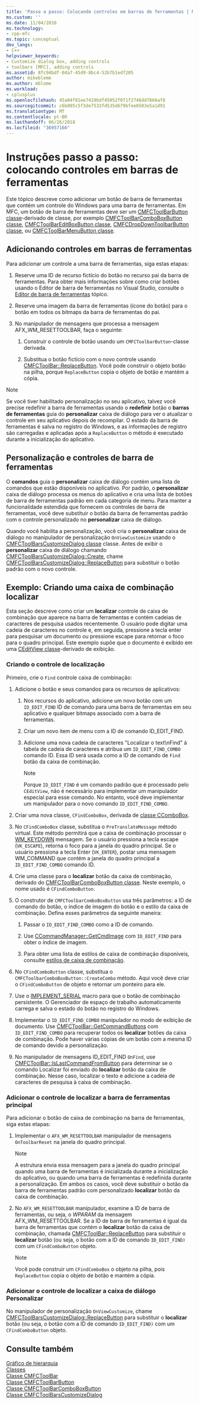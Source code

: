 ```yaml
---
title: 'Passo a passo: Colocando controles em barras de ferramentas | Microsoft Docs'
ms.custom: ''
ms.date: 11/04/2016
ms.technology:
- cpp-mfc
ms.topic: conceptual
dev_langs:
- C++
helpviewer_keywords:
- Customize dialog box, adding controls
- toolbars [MFC], adding controls
ms.assetid: 8fc94bdf-0da7-45d9-8bc4-52b7b1edf205
author: mikeblome
ms.author: mblome
ms.workload:
- cplusplus
ms.openlocfilehash: 45a04f81ee7419bdf45052f0f1f2746dd7866af8
ms.sourcegitcommit: c6b095c5f3de7533fd535d679bfee0503e5a1d91
ms.translationtype: MT
ms.contentlocale: pt-BR
ms.lasthandoff: 06/26/2018
ms.locfileid: "36957166"
---
```

# <a name="walkthrough-putting-controls-on-toolbars"></a>Instruções passo a passo: colocando controles em barras de ferramentas
Este tópico descreve como adicionar um botão de barra de ferramentas que contém um controle do Windows para uma barra de ferramentas. Em MFC, um botão de barra de ferramentas deve ser um [CMFCToolBarButton classe](../mfc/reference/cmfctoolbarbutton-class.md)-derivado de classe, por exemplo [CMFCToolBarComboBoxButton classe](../mfc/reference/cmfctoolbarcomboboxbutton-class.md), [CMFCToolBarEditBoxButton classe](../mfc/reference/cmfctoolbareditboxbutton-class.md), [CMFCDropDownToolbarButton classe](../mfc/reference/cmfcdropdowntoolbarbutton-class.md), ou [CMFCToolBarMenuButton classe](../mfc/reference/cmfctoolbarmenubutton-class.md).  
  
## <a name="adding-controls-to-toolbars"></a>Adicionando controles em barras de ferramentas  
 Para adicionar um controle a uma barra de ferramentas, siga estas etapas:  
  
1.  Reserve uma ID de recurso fictício do botão no recurso pai da barra de ferramentas. Para obter mais informações sobre como criar botões usando o Editor de barra de ferramentas no Visual Studio, consulte o [Editor de barra de ferramentas](../windows/toolbar-editor.md) tópico.  
  
2.  Reserve uma imagem da barra de ferramentas (ícone do botão) para o botão em todos os bitmaps da barra de ferramentas do pai.  
  
3.  No manipulador de mensagens que processa a mensagem AFX_WM_RESETTOOLBAR, faça o seguinte:  
  
    1.  Construir o controle de botão usando um `CMFCToolbarButton`-classe derivada.  
  
    2.  Substitua o botão fictício com o novo controle usando [CMFCToolBar::ReplaceButton](../mfc/reference/cmfctoolbar-class.md#replacebutton). Você pode construir o objeto botão na pilha, porque `ReplaceButton` copia o objeto de botão e mantém a cópia.  
  
> [!NOTE]
>  Se você tiver habilitado personalização no seu aplicativo, talvez você precise redefinir a barra de ferramentas usando o **redefinir** botão o **barras de ferramentas** guia do **personalizar** caixa de diálogo para ver o atualizar o controle em seu aplicativo depois de recompilar. O estado da barra de ferramentas é salva no registro do Windows, e as informações de registro são carregadas e aplicadas após a `ReplaceButton` o método é executado durante a inicialização do aplicativo.  
  
## <a name="toolbar-controls-and-customization"></a>Personalização e controles de barra de ferramentas  
 O **comandos** guia o **personalizar** caixa de diálogo contém uma lista de comandos que estão disponíveis no aplicativo. Por padrão, o **personalizar** caixa de diálogo processa os menus do aplicativo e cria uma lista de botões de barra de ferramentas padrão em cada categoria de menu. Para manter a funcionalidade estendida que fornecem os controles de barra de ferramentas, você deve substituir o botão da barra de ferramentas padrão com o controle personalizado no **personalizar** caixa de diálogo.  
  
 Quando você habilita a personalização, você cria o **personalizar** caixa de diálogo no manipulador de personalização `OnViewCustomize` usando o [CMFCToolBarsCustomizeDialog classe](../mfc/reference/cmfctoolbarscustomizedialog-class.md) classe. Antes de exibir o **personalizar** caixa de diálogo chamando [CMFCToolBarsCustomizeDialog::Create](../mfc/reference/cmfctoolbarscustomizedialog-class.md#create), chame [CMFCToolBarsCustomizeDialog::ReplaceButton](../mfc/reference/cmfctoolbarscustomizedialog-class.md#replacebutton) para substituir o botão padrão com o novo controle.  
  
## <a name="example-creating-a-find-combo-box"></a>Exemplo: Criando uma caixa de combinação localizar  
 Esta seção descreve como criar um **localizar** controle de caixa de combinação que aparece na barra de ferramentas e contém cadeias de caracteres de pesquisa usados recentemente. O usuário pode digitar uma cadeia de caracteres no controle e, em seguida, pressione a tecla enter para pesquisar um documento ou pressione escape para retornar o foco para o quadro principal. Este exemplo supõe que o documento é exibido em uma [CEditView classe](../mfc/reference/ceditview-class.md)-derivado de exibição.  
  
### <a name="creating-the-find-control"></a>Criando o controle de localização  
 Primeiro, crie o `Find` controle caixa de combinação:  
  
1.  Adicione o botão e seus comandos para os recursos de aplicativos:  
  
    1.  Nos recursos do aplicativo, adicione um novo botão com um `ID_EDIT_FIND` ID de comando para uma barra de ferramentas em seu aplicativo e qualquer bitmaps associado com a barra de ferramentas.  
  
    2.  Criar um novo item de menu com a ID de comando ID_EDIT_FIND.  
  
    3.  Adicione uma nova cadeia de caracteres "Localizar o text\nFind" à tabela de cadeia de caracteres e atribua um `ID_EDIT_FIND_COMBO` comando ID. Essa ID será usada como a ID de comando de `Find` botão da caixa de combinação.  
  
        > [!NOTE]
        >  Porque `ID_EDIT_FIND` é um comando padrão que é processado pelo `CEditView`, não é necessário para implementar um manipulador especial para esse comando.  No entanto, você deve implementar um manipulador para o novo comando `ID_EDIT_FIND_COMBO`.  
  
2.  Criar uma nova classe, `CFindComboBox`, derivada de [classe CComboBox](../mfc/reference/ccombobox-class.md).  
  
3.  No `CFindComboBox` classe, substitua o `PreTranslateMessage` método virtual. Este método permitirá que a caixa de combinação processar o [WM_KEYDOWN](http://msdn.microsoft.com/library/windows/desktop/ms646280) mensagem. Se o usuário pressiona a tecla escape (`VK_ESCAPE`), retorna o foco para a janela do quadro principal. Se o usuário pressiona a tecla Enter (`VK_ENTER`), postar uma mensagem WM_COMMAND que contém a janela do quadro principal a `ID_EDIT_FIND_COMBO` comando ID.  
  
4.  Crie uma classe para o **localizar** botão da caixa de combinação, derivado do [CMFCToolBarComboBoxButton classe](../mfc/reference/cmfctoolbarcomboboxbutton-class.md). Neste exemplo, o nome usado é `CFindComboButton`.  
  
5.  O construtor de `CMFCToolbarComboBoxButton` usa três parâmetros: a ID de comando do botão, o índice de imagem do botão e o estilo da caixa de combinação. Defina esses parâmetros da seguinte maneira:  
  
    1.  Passar o `ID_EDIT_FIND_COMBO` como a ID de comando.  
  
    2.  Use [CCommandManager::GetCmdImage](http://msdn.microsoft.com/en-us/4094d08e-de74-4398-a483-76d27a742dca) com `ID_EDIT_FIND` para obter o índice de imagem.  
  
    3.  Para obter uma lista de estilos de caixa de combinação disponíveis, consulte [estilos de caixa de combinação](../mfc/reference/styles-used-by-mfc.md#combo-box-styles).  
  
6.  No `CFindComboButton` classe, substitua o `CMFCToolbarComboBoxButton::CreateCombo` método. Aqui você deve criar o `CFindComboButton` de objeto e retornar um ponteiro para ele.  
  
7.  Use o [IMPLEMENT_SERIAL](../mfc/reference/run-time-object-model-services.md#implement_serial) macro para que o botão de combinação persistente. O Gerenciador de espaço de trabalho automaticamente carrega e salva o estado do botão no registro do Windows.  
  
8.  Implementar o `ID_EDIT_FIND_COMBO` manipulador no modo de exibição de documento. Use [CMFCToolBar::GetCommandButtons](../mfc/reference/cmfctoolbar-class.md#getcommandbuttons) com `ID_EDIT_FIND_COMBO` para recuperar todos os **localizar** botões da caixa de combinação. Pode haver várias cópias de um botão com a mesma ID de comando devido a personalização.  
  
9. No manipulador de mensagens ID_EDIT_FIND `OnFind`, use [CMFCToolBar::IsLastCommandFromButton](../mfc/reference/cmfctoolbar-class.md#islastcommandfrombutton) para determinar se o comando Localizar foi enviado do **localizar** botão da caixa de combinação. Nesse caso, localizar o texto e adicione a cadeia de caracteres de pesquisa à caixa de combinação.  
  
### <a name="adding-the-find-control-to-the-main-toolbar"></a>Adicionar o controle de localizar a barra de ferramentas principal  
 Para adicionar o botão de caixa de combinação na barra de ferramentas, siga estas etapas:  
  
1.  Implementar o `AFX_WM_RESETTOOLBAR` manipulador de mensagens `OnToolbarReset` na janela do quadro principal.  
  
    > [!NOTE]
    >  A estrutura envia essa mensagem para a janela do quadro principal quando uma barra de ferramentas é inicializada durante a inicialização do aplicativo, ou quando uma barra de ferramentas é redefinida durante a personalização. Em ambos os casos, você deve substituir o botão da barra de ferramentas padrão com personalizado **localizar** botão da caixa de combinação.  
  
2.  No `AFX_WM_RESETTOOLBAR` manipulador, examine a ID de barra de ferramentas, ou seja, o *WPARAM* da mensagem AFX_WM_RESETTOOLBAR. Se a ID de barra de ferramentas é igual da barra de ferramentas que contém o **localizar** botão da caixa de combinação, chamada [CMFCToolBar::ReplaceButton](../mfc/reference/cmfctoolbar-class.md#replacebutton) para substituir o **localizar** botão (ou seja, o botão com a ID de comando `ID_EDIT_FIND)` com um `CFindComboButton` objeto.  
  
    > [!NOTE]
    >  Você pode construir um `CFindComboBox` o objeto na pilha, pois `ReplaceButton` copia o objeto de botão e mantém a cópia.  
  
### <a name="adding-the-find-control-to-the-customize-dialog-box"></a>Adicionar o controle de localizar a caixa de diálogo Personalizar  
 No manipulador de personalização `OnViewCustomize`, chame [CMFCToolBarsCustomizeDialog::ReplaceButton](../mfc/reference/cmfctoolbarscustomizedialog-class.md#replacebutton) para substituir o **localizar** botão (ou seja, o botão com a ID de comando `ID_EDIT_FIND)` com um `CFindComboButton` objeto.  
  
## <a name="see-also"></a>Consulte também  
 [Gráfico de hierarquia](../mfc/hierarchy-chart.md)   
 [Classes](../mfc/reference/mfc-classes.md)   
 [Classe CMFCToolBar](../mfc/reference/cmfctoolbar-class.md)   
 [Classe CMFCToolBarButton](../mfc/reference/cmfctoolbarbutton-class.md)   
 [Classe CMFCToolBarComboBoxButton](../mfc/reference/cmfctoolbarcomboboxbutton-class.md)   
 [Classe CMFCToolBarsCustomizeDialog](../mfc/reference/cmfctoolbarscustomizedialog-class.md)
